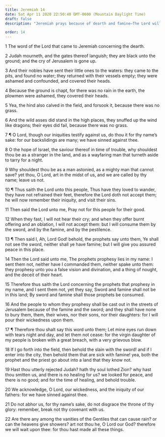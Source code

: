 ```yaml
---
title: Jeremiah 14
date: Sat Apr 11 2020 22:50:40 GMT-0600 (Mountain Daylight Time)
draft: false
description: "Jeremiah prays because of dearth and famine—The Lord will not hear because of the wickedness of His people."

order: 14
---
```

    
1 The word of the Lord that came to Jeremiah concerning the dearth.

2 Judah mourneth, and the gates thereof languish; they are black unto the ground; and the cry of Jerusalem is gone up.

3 And their nobles have sent their little ones to the waters: they came to the pits, and found no water; they returned with their vessels empty; they were ashamed and confounded, and covered their heads.

4 Because the ground is chapt, for there was no rain in the earth, the plowmen were ashamed, they covered their heads.

5 Yea, the hind also calved in the field, and forsook it, because there was no grass.

6 And the wild asses did stand in the high places, they snuffed up the wind like dragons; their eyes did fail, because there was no grass.

7 ¶ O Lord, though our iniquities testify against us, do thou it for thy name’s sake: for our backslidings are many; we have sinned against thee.

8 O the hope of Israel, the saviour thereof in time of trouble, why shouldest thou be as a stranger in the land, and as a wayfaring man that turneth aside to tarry for a night.

9 Why shouldest thou be as a man astonied, as a mighty man that cannot save? yet thou, O Lord, art in the midst of us, and we are called by thy name; leave us not.

10 ¶ Thus saith the Lord unto this people, Thus have they loved to wander, they have not refrained their feet, therefore the Lord doth not accept them; he will now remember their iniquity, and visit their sins.

11 Then said the Lord unto me, Pray not for this people for their good.

12 When they fast, I will not hear their cry; and when they offer burnt offering and an oblation, I will not accept them: but I will consume them by the sword, and by the famine, and by the pestilence.

13 ¶ Then said I, Ah, Lord God! behold, the prophets say unto them, Ye shall not see the sword, neither shall ye have famine; but I will give you assured peace in this place.

14 Then the Lord said unto me, The prophets prophesy lies in my name: I sent them not, neither have I commanded them, neither spake unto them: they prophesy unto you a false vision and divination, and a thing of nought, and the deceit of their heart.

15 Therefore thus saith the Lord concerning the prophets that prophesy in my name, and I sent them not, yet they say, Sword and famine shall not be in this land; By sword and famine shall those prophets be consumed.

16 And the people to whom they prophesy shall be cast out in the streets of Jerusalem because of the famine and the sword; and they shall have none to bury them, them, their wives, nor their sons, nor their daughters: for I will pour their wickedness upon them.

17 ¶ Therefore thou shalt say this word unto them; Let mine eyes run down with tears night and day, and let them not cease: for the virgin daughter of my people is broken with a great breach, with a very grievous blow.

18 If I go forth into the field, then behold the slain with the sword! and if I enter into the city, then behold them that are sick with famine! yea, both the prophet and the priest go about into a land that they know not.

19 Hast thou utterly rejected Judah? hath thy soul lothed Zion? why hast thou smitten us, and there is no healing for us? we looked for peace, and there is no good; and for the time of healing, and behold trouble.

20 We acknowledge, O Lord, our wickedness, and the iniquity of our fathers: for we have sinned against thee.

21 Do not abhor us, for thy name’s sake, do not disgrace the throne of thy glory: remember, break not thy covenant with us.

22 Are there any among the vanities of the Gentiles that can cause rain? or can the heavens give showers? art not thou he, O Lord our God? therefore we will wait upon thee: for thou hast made all these things.
